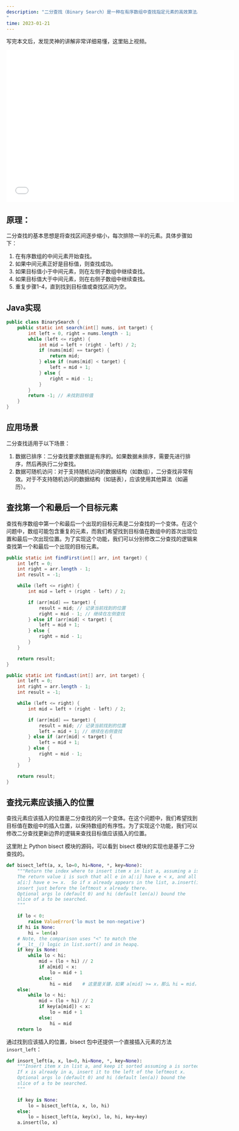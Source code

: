 ```yaml
---
description: "二分查找（Binary Search）是一种在有序数组中查找指定元素的高效算法。与线性查找（遍历整个数组）相比，二分查找的时间复杂度更低，使其在处理大型有序数据集时具有明显的优势。本文将详细介绍二分查找的原理、实现和应用场景。
"
time: 2023-01-21
---
```


写完本文后，发现灵神的讲解非常详细易懂，这里贴上视频。  

<iframe src="//player.bilibili.com/player.html?aid=305330226&bvid=BV1AP41137w7&cid=896358264&page=1" scrolling="no" style="margin:10px auto;display: block; max-width: " width=600 height=400 frameborder="no" framespacing="0" allowfullscreen={true}> </iframe>

## 原理：
二分查找的基本思想是将查找区间逐步缩小，每次排除一半的元素。具体步骤如下：

1. 在有序数组的中间元素开始查找。
2. 如果中间元素正好是目标值，则查找成功。
3. 如果目标值小于中间元素，则在左侧子数组中继续查找。
4. 如果目标值大于中间元素，则在右侧子数组中继续查找。
5. 重复步骤1-4，直到找到目标值或查找区间为空。

## Java实现
```java
public class BinarySearch {
    public static int search(int[] nums, int target) {
        int left = 0, right = nums.length - 1;
        while (left <= right) {
            int mid = left + (right - left) / 2;
            if (nums[mid] == target) {
                return mid;
            } else if (nums[mid] < target) {
                left = mid + 1;
            } else {
                right = mid - 1;
            }
        }
        return -1; // 未找到目标值
    }
}
```

## 应用场景
二分查找适用于以下场景：

1. 数据已排序：二分查找要求数据是有序的。如果数据未排序，需要先进行排序，然后再执行二分查找。
2. 数据可随机访问：对于支持随机访问的数据结构（如数组），二分查找非常有效。对于不支持随机访问的数据结构（如链表），应该使用其他算法（如遍历）。

## 查找第一个和最后一个目标元素
查找有序数组中第一个和最后一个出现的目标元素是二分查找的一个变体。在这个问题中，数组可能包含重复的元素，而我们希望找到目标值在数组中的首次出现位置和最后一次出现位置。为了实现这个功能，我们可以分别修改二分查找的逻辑来查找第一个和最后一个出现的目标元素。

```java
public static int findFirst(int[] arr, int target) {
    int left = 0;
    int right = arr.length - 1;
    int result = -1;

    while (left <= right) {
        int mid = left + (right - left) / 2;

        if (arr[mid] == target) {
            result = mid; // 记录当前找到的位置
            right = mid - 1; // 继续在左侧查找
        } else if (arr[mid] < target) {
            left = mid + 1;
        } else {
            right = mid - 1;
        }
    }

    return result;
}

public static int findLast(int[] arr, int target) {
    int left = 0;
    int right = arr.length - 1;
    int result = -1;

    while (left <= right) {
        int mid = left + (right - left) / 2;

        if (arr[mid] == target) {
            result = mid; // 记录当前找到的位置
            left = mid + 1; // 继续在右侧查找
        } else if (arr[mid] < target) {
            left = mid + 1;
        } else {
            right = mid - 1;
        }
    }

    return result;
}
```

## 查找元素应该插入的位置
查找元素应该插入的位置是二分查找的另一个变体。在这个问题中，我们希望找到目标值在数组中的插入位置，以保持数组的有序性。为了实现这个功能，我们可以修改二分查找更新边界的逻辑来查找目标值应该插入的位置。

这里附上 Python bisect 模块的源码，可以看到 bisect 模块的实现也是基于二分查找的。

```python
def bisect_left(a, x, lo=0, hi=None, *, key=None):
    """Return the index where to insert item x in list a, assuming a is sorted.
    The return value i is such that all e in a[:i] have e < x, and all e in
    a[i:] have e >= x.  So if x already appears in the list, a.insert(i, x) will
    insert just before the leftmost x already there.
    Optional args lo (default 0) and hi (default len(a)) bound the
    slice of a to be searched.
    """

    if lo < 0:
        raise ValueError('lo must be non-negative')
    if hi is None:
        hi = len(a)
    # Note, the comparison uses "<" to match the
    # __lt__() logic in list.sort() and in heapq.
    if key is None:
        while lo < hi:
            mid = (lo + hi) // 2
            if a[mid] < x:
                lo = mid + 1
            else:
                hi = mid    # 这里是关键，如果 a[mid] >= x，那么 hi = mid，这样就保证了最后返回的索引 i 满足 a[:i] < x, a[i:] >= x
    else:
        while lo < hi:
            mid = (lo + hi) // 2
            if key(a[mid]) < x:
                lo = mid + 1
            else:
                hi = mid
    return lo
```
通过找到应该插入的位置，bisect 包中还提供一个直接插入元素的方法 `insort_left`：

```python
def insort_left(a, x, lo=0, hi=None, *, key=None):
    """Insert item x in list a, and keep it sorted assuming a is sorted.
    If x is already in a, insert it to the left of the leftmost x.
    Optional args lo (default 0) and hi (default len(a)) bound the
    slice of a to be searched.
    """

    if key is None:
        lo = bisect_left(a, x, lo, hi)
    else:
        lo = bisect_left(a, key(x), lo, hi, key=key)
    a.insert(lo, x)
```
